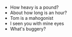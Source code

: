 * How heavy is a pound?
* About how long is an hour?
* Tom is a mahogonist
* I seen you with mine eyes
* What's buggery?
